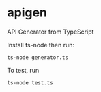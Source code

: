 # apigen
API Generator from TypeScript

Install ts-node
then run:
```
ts-node generator.ts
```
To test, run
```
ts-node test.ts
```
